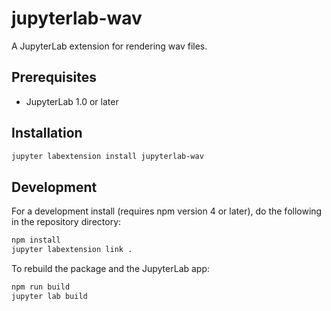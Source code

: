 # jupyterlab-wav

A JupyterLab extension for rendering wav files.

## Prerequisites

* JupyterLab 1.0 or later

## Installation

```bash
jupyter labextension install jupyterlab-wav
```

## Development

For a development install (requires npm version 4 or later), do the following in the repository directory:

```bash
npm install
jupyter labextension link .
```

To rebuild the package and the JupyterLab app:

```bash
npm run build
jupyter lab build
```

